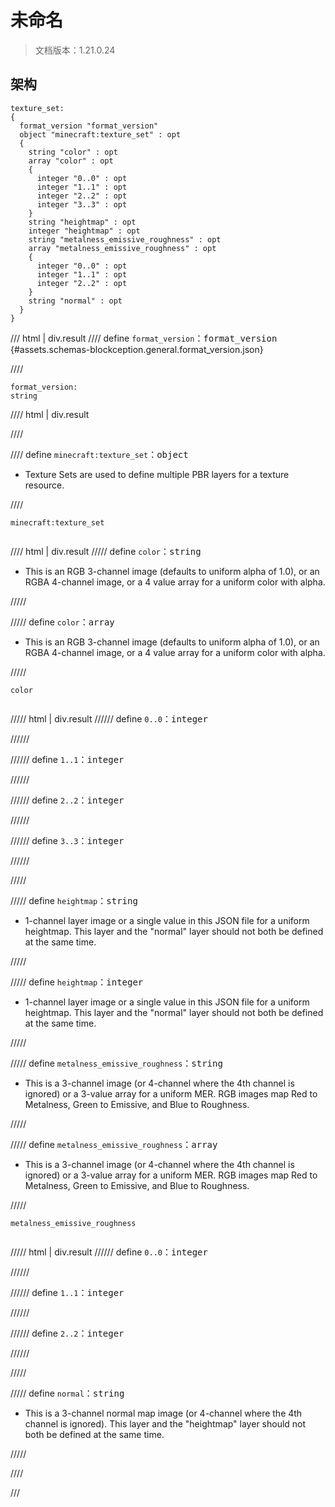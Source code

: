 # 未命名

> 文档版本：1.21.0.24



## 架构

```mcschema
texture_set:
{
  format_version "format_version"
  object "minecraft:texture_set" : opt
  {
    string "color" : opt
    array "color" : opt
    {
      integer "0..0" : opt
      integer "1..1" : opt
      integer "2..2" : opt
      integer "3..3" : opt
    }
    string "heightmap" : opt
    integer "heightmap" : opt
    string "metalness_emissive_roughness" : opt
    array "metalness_emissive_roughness" : opt
    {
      integer "0..0" : opt
      integer "1..1" : opt
      integer "2..2" : opt
    }
    string "normal" : opt
  }
}

```

/// html | div.result
//// define
`format_version`：<samp>format_version</samp> {#assets.schemas-blockception.general.format_version.json}


////

```mcschema
format_version:
string

```

//// html | div.result

////



//// define
`minecraft:texture_set`：<samp>object</samp>

- Texture Sets are used to define multiple PBR layers for a texture resource.


////

<div class="language-text highlight"><span class="filename"><code>minecraft:texture_set</code></span><pre id="__code_1"><span></span></pre></div>

//// html | div.result
///// define
`color`：<samp>string</samp>

- This is an RGB 3-channel image (defaults to uniform alpha of 1.0), or an RGBA 4-channel image, or a 4 value array for a uniform color with alpha.


/////


///// define
`color`：<samp>array</samp>

- This is an RGB 3-channel image (defaults to uniform alpha of 1.0), or an RGBA 4-channel image, or a 4 value array for a uniform color with alpha.


/////

<div class="language-text highlight"><span class="filename"><code>color</code></span><pre id="__code_1"><span></span></pre></div>

///// html | div.result
////// define
`0..0`：<samp>integer</samp>


//////


////// define
`1..1`：<samp>integer</samp>


//////


////// define
`2..2`：<samp>integer</samp>


//////


////// define
`3..3`：<samp>integer</samp>


//////


/////



///// define
`heightmap`：<samp>string</samp>

- 1-channel layer image or a single value in this JSON file for a uniform heightmap. This layer and the "normal" layer should not both be defined at the same time.


/////


///// define
`heightmap`：<samp>integer</samp>

- 1-channel layer image or a single value in this JSON file for a uniform heightmap. This layer and the "normal" layer should not both be defined at the same time.


/////



///// define
`metalness_emissive_roughness`：<samp>string</samp>

- This is a 3-channel image (or 4-channel where the 4th channel is ignored) or a 3-value array for a uniform MER. RGB images map Red to Metalness, Green to Emissive, and Blue to Roughness.


/////


///// define
`metalness_emissive_roughness`：<samp>array</samp>

- This is a 3-channel image (or 4-channel where the 4th channel is ignored) or a 3-value array for a uniform MER. RGB images map Red to Metalness, Green to Emissive, and Blue to Roughness.


/////

<div class="language-text highlight"><span class="filename"><code>metalness_emissive_roughness</code></span><pre id="__code_1"><span></span></pre></div>

///// html | div.result
////// define
`0..0`：<samp>integer</samp>


//////


////// define
`1..1`：<samp>integer</samp>


//////


////// define
`2..2`：<samp>integer</samp>


//////


/////



///// define
`normal`：<samp>string</samp>

- This is a 3-channel normal map image (or 4-channel where the 4th channel is ignored). This layer and the "heightmap" layer should not both be defined at the same time.


/////


////


///

